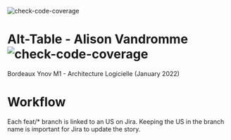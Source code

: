 ![check-code-coverage](https://img.shields.io/badge/code--coverage-96.44%25-brightgreen)

# Alt-Table - Alison Vandromme ![check-code-coverage](https://img.shields.io/badge/code--coverage-96.44%25-brightgreen)

Bordeaux Ynov M1 - Architecture Logicielle (January 2022)

# Workflow

Each feat/* branch is linked to an US on Jira. Keeping the US in the branch name is important for Jira to update the story. 

